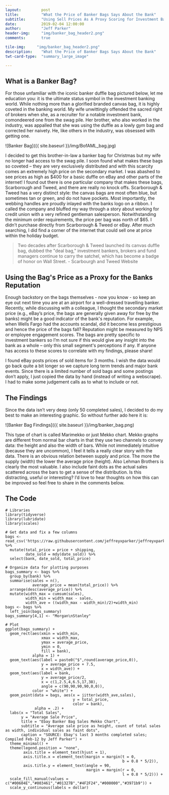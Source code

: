 ```yaml
---
layout:         post
title:          "What the Price of Banker Bags Says About the Bank"
subtitle:       "Using Sell Prices As A Proxy Scoring for Investment Banks Reputation "
date:           2019-02-04 12:00:00
author:         "Jeff Parker"
header-img:     "img/banker_bag_header2.png"
comments:       true

tile-img:     "img/banker_bag_header2.png"
description:    "What the Price of Banker Bags Says About the Bank"
twt-card-type:  "summary_large_image"

---
```


## What is a Banker Bag?
For those unfamiliar with the iconic banker duffle bag pictured below, let me education you: it is the ultimate status symbol in the investment banking world. While nothing more than a glorified branded canvas bag, it is highly coveted in the banking world. My wife unwittingly offended the sacred right of brokers when she, as a recruiter for a notable investment bank, comondeered one from the swag pile. Her brother, who also worked in the industry, was appalled that she was using the duffle as a lowly gym bag and corrected her naivety. He, like others in the industry, was obsessed with getting one.

![Banker Bag]({{ site.baseurl }}/img/BofAML_bag.jpg)

I decided to get this brother-in-law a banker bag for Christmas but my wife no longer had access to the swag pile. I soon found what makes these bags so coveted – they are very exclusively distributed and with this scarcity comes an extremely high price on the secondary market. I was abashed to see prices as high as $400 for a basic duffle on eBay and other parts of the internet! I found out there is one particular company that makes these bags, Scarborough and Tweed, and there are really no knock offs. Scarborough & Tweed has a very distinct style: the canvas bags are most often blue, but sometimes tan or green, and do not have pockets. Most importantly, the webbing handles are proudly inlayed with the banks logo on a ribbon. I called the company and bluffed my way through a story about working for credit union with a very refined gentleman salesperson. Notwithstanding the minimum order requirements, the price per bag was north of $65. I didn’t purchase directly from Scarborough & Tweed or eBay. After much searching, I did find a corner of the internet that could sell one at price within the holiday budget.

> Two decades after Scarborough & Tweed launched its canvas duffle bag, dubbed the "deal bag," investment bankers, brokers and fund managers continue to carry the satchel, which has become a badge of honor on Wall Street. - Scarbourgh and Tweed Website

## Using the Bag's Price as a Proxy for the Banks Reputation
Enough backstory on the bags themselves - now you know - so keep an eye out next time you are at an airport for a well-dressed travelling banker. Recently, while discussing with a colleague, I thought the secondary market price (e.g., eBay’s price, the bags are generally given away for free by the banks) might be a good indicator of the bank's reputation. For example, when Wells Fargo had the accounts scandal, did it become less prestigious and hence the price of the bags fall? Reputation might be measured by NPS or employee engagement scores. The bags are pretty specific to investment bankers so I’m not sure if this would give any insight into the bank as a whole – only this small segment's perceptions if any. If anyone has access to these scores to correlate with my findings, please share!

I found eBay posts prices of sold items for 3 months. I wish the data would go back quite a bit longer so we capture long term trends and major bank events. Since there is a limited number of sold bags and some postings don’t apply, I just copied the data by hand (instead of writing a webscrape). I had to make some judgement calls as to what to include or not.

## The Findings
Since the data isn’t very deep (only 50 completed sales), I decided to do my best to make an interesting graphic. So without further ado here it is:

![Banker Bag Findings]({{ site.baseurl }}/img/banker_bag.png)

This type of chart is called Marimekko or just Mekko chart. Mekko graphs are different from normal bar charts in that they use two channels to convey data: the height and also the width of bars. While not immediately intuitive (because they are uncommon), I feel it tells a really clear story with the data. There is an obvious relation between supply and price. The more the supply (width) the lower the average price (height). Also Lehman Brothers is clearly the most valuable. I also include faint dots as the actual sales scattered across the bars to get a sense of the distribution. Is this distracting, useful or interesting? I’d love to hear thoughts on how this can be improved so feel free to share in the comments below.

## The Code

```{r}
# Libraries
library(tidyverse)
library(lubridate)
library(scales)

# Get data and fix a few columns
bags <- read_csv('https://raw.githubusercontent.com/jeffreyxparker/jeffreyxparker.github.io/master/_data/banker_bags.csv') %>%
  mutate(total_price = price + shipping,
         date_sold = mdy(date_sold)) %>%
  select(bank, date_sold, total_price)

# Organize data for plotting purposes
bags_summary <- bags %>%
  group_by(bank) %>%
  summarise(sales = n(),
            average_price = mean(total_price)) %>%
  arrange(desc(average_price)) %>%
  mutate(width_max = cumsum(sales),
         width_min = width_max - sales,
         width_ave = ((width_max - width_min)/2)+width_min) 
bags <- bags %>%
  left_join(bags_summary)
bags_summary[4,1] <- "Morgan\nStanley"

# Plot
ggplot(bags_summary) +
  geom_rect(aes(xmin = width_min,
                xmax = width_max,
                ymax = average_price,
                ymin = 0,
                fill = bank),
            alpha = 1) +
  geom_text(aes(label = paste0("$",round(average_price,0)),
                y = average_price + 7.5,
                x = width_ave)) +
  geom_text(aes(label = bank,
                y = average_price/2,
                x = c(1,2.5,4,6.5,17,38),
                angle = c(90,90,90,90,0,0)),
            color = "white") +
  geom_point(data = bags, aes(x = jitter(width_ave,sales),
                              y = total_price,
                              color = bank),
             alpha = .2) +
  labs(x = "Total Sales",
       y = "Average Sale Price",
       title = "Ebay Banker Bag Sales Mekko Chart",
       subtitle = "Average sale price as height, count of total sales as width, individual sales as faint dots",
       caption = "SOURCE: Ebay's last 3 months completed sales; Compiled Feb-12 by Jeff Parker") + 
  theme_minimal() +
  theme(legend.position = "none",
        axis.title = element_text(hjust = 1),
        axis.title.x = element_text(margin = margin(t = 0,
                                                    b = 0.8 * 5/2)),
        axis.title.y = element_text(angle = 90,
                                    margin = margin(r = 0,
                                                    l = 0.8 * 5/2))) + 
  scale_fill_manual(values = c("#00604E","#003461","#01327B","#4F2F24","#000000","#3971b9")) + 
  scale_y_continuous(labels = dollar)

```